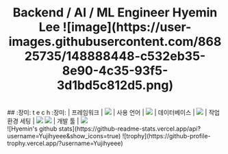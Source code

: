 <h1 align=center>
Backend / AI / ML Engineer Hyemin Lee
![image](https://user-images.githubusercontent.com/86825735/148888448-c532eb35-8e90-4c35-93f5-3d1bd5c812d5.png)

</h1>
<br/>
## :장미: t e c h :장미:
| 프레임워크     | <img src="https://img.shields.io/badge/Django-092E20?style=flat-square&logo=Django&logoColor=orange"/>
| 사용 언어      | <img src="https://img.shields.io/badge/Python-3776AB?style=flat-square&logo=Python&logoColor=yellow"/>
| 데이터베이스   | <img src="https://img.shields.io/badge/MariaDB-003545?style=flat-square&logo=MariaDB&logoColor=white"/>
| 작업 환경 세팅 | <img src="https://img.shields.io/badge/Docker-2496ED?style=flat-square&logo=Docker&logoColor=white"/>
<img src="https://img.shields.io/badge/Anaconda-44A833?style=flat-square&logo=Anaconda&logoColor=white"/>
| 개발 툴        | <img src="https://img.shields.io/badge/PyCharm-000000?style=flat-square&logo=PyCharm&logoColor=yellow"/>
<br>
![Hyemin's github stats](https://github-readme-stats.vercel.app/api?username=Yujihyeee&show_icons=true)
![trophy](https://github-profile-trophy.vercel.app/?username=Yujihyeee)
